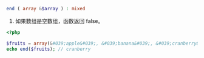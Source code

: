 ```php
end ( array &$array ) : mixed
```

1. 如果数组是空数组，函数返回 false。

```php
<?php

$fruits = array(&#039;apple&#039;, &#039;banana&#039;, &#039;cranberry&#039;);
echo end($fruits); // cranberry
```